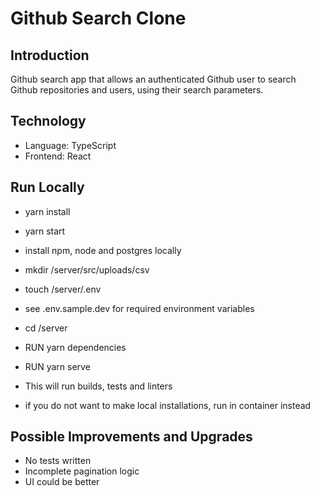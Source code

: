 # Github Search Clone

## Introduction

Github search app that allows an authenticated Github user to
search Github repositories and users, using their search parameters.

## Technology

- Language: TypeScript
- Frontend: React

## Run Locally

- yarn install
- yarn start

- install npm, node and postgres locally
- mkdir /server/src/uploads/csv
- touch /server/.env
- see .env.sample.dev for required environment variables
- cd /server
- RUN yarn dependencies
- RUN yarn serve
- This will run builds, tests and linters
- if you do not want to make local installations, run in container instead

## Possible Improvements and Upgrades

- No tests written
- Incomplete pagination logic
- UI could be better
